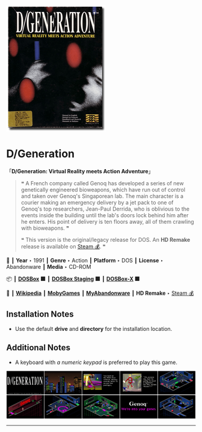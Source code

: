 ![](Thumbnail.png "application-thumbnail")

# D/Generation

「**D/Generation: Virtual Reality meets Action Adventure**」

> ❝ A French company called Genoq has developed a series of new genetically engineered bioweapons, which have run out of control and taken over Genoq's Singaporean lab. The main character is a courier making an emergency delivery by a jet pack to one of Genoq's top researchers, Jean-Paul Derrida, who is oblivious to the events inside the building until the lab's doors lock behind him after he enters. His point of delivery is ten floors away, all of them crawling with bioweapons. ❞
>
> ❝ This version is the original/legacy release for DOS. An **HD Remake** release is available on [Steam 💰](https://store.steampowered.com/app/389740/DGeneration_HD/). ❞
>

📌 ┃ **Year** ‣ 1991 ┃ **Genre** ‣ Action ┃ **Platform** ‣ DOS ┃ **License** ‣ Abandonware ┃ **Media** ‣ CD-ROM 

📦 ┃ **[DOSBox](https://www.dosbox.com/) 🟩** ┃ **[DOSBox Staging](https://dosbox-staging.github.io/) 🟩** ┃ **[DOSBox-X](https://dosbox-x.com/) 🟩** 

📎 ┃ **[Wikipedia](https://en.wikipedia.org/wiki/D/Generation)** ┃ **[MobyGames](https://www.mobygames.com/game/1274/dgeneration/)** ┃ **[MyAbandonware](https://www.myabandonware.com/game/d-generation-14l)** ┃ **HD Remake** ‣ [Steam 💰](https://store.steampowered.com/app/389740/DGeneration_HD/) 

## Installation Notes
- Use the default **drive** and **directory** for the installation location.

## Additional Notes
- A keyboard with *a numeric keypad* is preferred to play this game.

![](Montage.png "D/Generation")

---

